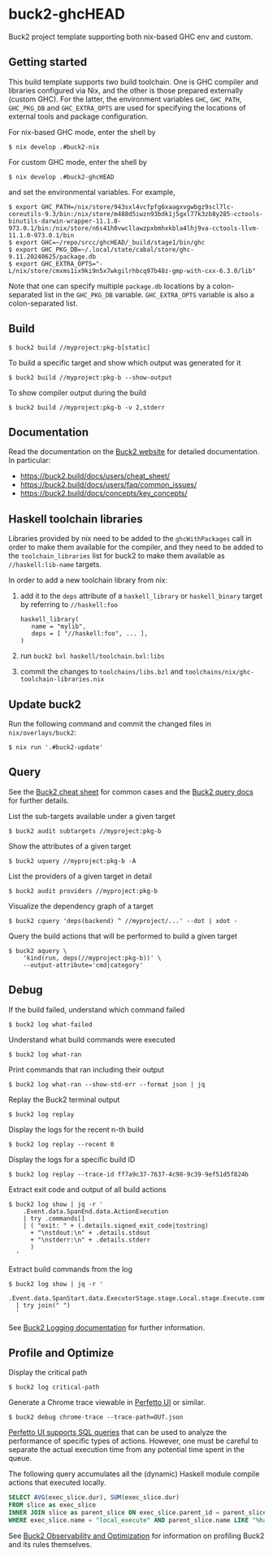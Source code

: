 # buck2-ghcHEAD

Buck2 project template supporting both nix-based GHC env and custom.

## Getting started

This build template supports two build toolchain. One is GHC compiler and libraries configured via Nix,
and the other is those prepared externally (custom GHC). For the latter, the environment variables `GHC`, `GHC_PATH`,
`GHC_PKG_DB` and `GHC_EXTRA_OPTS` are used for specifying the locations of external tools and package configuration.

For nix-based GHC mode, enter the shell by
```
$ nix develop .#buck2-nix
```

For custom GHC mode, enter the shell by
```
$ nix develop .#buck2-ghcHEAD
```
and set the environmental variables. For example,
```
$ export GHC_PATH=/nix/store/943sxl4vcfpfg6xaagxvgwbgz9scl7lc-coreutils-9.3/bin:/nix/store/m488d5iwzn93bdk1j5gxl77k3zb8y285-cctools-binutils-darwin-wrapper-11.1.0-973.0.1/bin:/nix/store/n6s41h0vwcllawzpxbmhxkbla4lhj9va-cctools-llvm-11.1.0-973.0.1/bin
$ export GHC=~/repo/srcc/ghcHEAD/_build/stage1/bin/ghc
$ export GHC_PKG_DB=~/.local/state/cabal/store/ghc-9.11.20240625/package.db
$ export GHC_EXTRA_OPTS="-L/nix/store/cmxms1ix9ki9n5x7wkgilrhbcq97b48z-gmp-with-cxx-6.3.0/lib"
```
Note that one can specify multiple `package.db` locations by a colon-separated list in the `GHC_PKG_DB` variable.
`GHC_EXTRA_OPTS` variable is also a colon-separated list.

## Build

```
$ buck2 build //myproject:pkg-b[static]
```

To build a specific target and show which output was generated for it
```
$ buck2 build //myproject:pkg-b --show-output
```

To show compiler output during the build
```
$ buck2 build //myproject:pkg-b -v 2,stderr
```

## Documentation

Read the documentation on the [Buck2 website][buck2] for detailed documentation.
In particular:
- https://buck2.build/docs/users/cheat_sheet/
- https://buck2.build/docs/users/faq/common_issues/
- https://buck2.build/docs/concepts/key_concepts/

[buck2]: https://buck2.build/

## Haskell toolchain libraries

Libraries provided by nix need to be added to the `ghcWithPackages` call in order to make them available for the compiler, and they need
to be added to the `toolchain_libraries` list for buck2 to make them available as `//haskell:lib-name` targets.

In order to add a new toolchain library from nix:

1. add it to the `deps` attribute of a `haskell_library` or `haskell_binary` target by referring to `//haskell:foo`

    ```bzl
    haskell_library(
       name = "mylib",
       deps = [ "//haskell:foo", ... ],
    )
    ```
2. run `buck2 bxl haskell/toolchain.bxl:libs`
3. commit the changes to `toolchains/libs.bzl` and `toolchains/nix/ghc-toolchain-libraries.nix`

## Update buck2

Run the following command and commit the changed files in `nix/overlays/buck2`:

```
$ nix run '.#buck2-update'
```

## Query

See the [Buck2 cheat sheet][buck2-cheat] for common cases and the [Buck2 query
docs][buck2-query] for further details.

[buck2-cheat]: https://buck2.build/docs/users/cheat_sheet/
[buck2-query]: https://buck2.build/docs/users/query/cquery/

List the sub-targets available under a given target
```
$ buck2 audit subtargets //myproject:pkg-b
```

Show the attributes of a given target
```
$ buck2 uquery //myproject:pkg-b -A
```

List the providers of a given target in detail
```
$ buck2 audit providers //myproject:pkg-b
```

Visualize the dependency graph of a target
```
$ buck2 cquery 'deps(backend) ^ //myproject/...' --dot | xdot -
```

Query the build actions that will be performed to build a given target
```
$ buck2 aquery \
    'kind(run, deps(//myproject:pkg-b))' \
    --output-attribute='cmd|category'
```

## Debug

If the build failed, understand which command failed
```
$ buck2 log what-failed
```

Understand what build commands were executed
```
$ buck2 log what-ran
```

Print commands that ran including their output
```
$ buck2 log what-ran --show-std-err --format json | jq
```

Replay the Buck2 terminal output
```
$ buck2 log replay
```

Display the logs for the recent n-th build
```
$ buck2 log replay --recent 0
```

Display the logs for a specific build ID
```
$ buck2 log replay --trace-id ff7a9c37-7637-4c98-9c39-9ef51d5f824b
```

Extract exit code and output of all build actions
```
$ buck2 log show | jq -r '
    .Event.data.SpanEnd.data.ActionExecution
    | try .commands[]
    | ( "exit: " + (.details.signed_exit_code|tostring)
      + "\nstdout:\n" + .details.stdout
      + "\nstderr:\n" + .details.stderr
      )
  '
```

Extract build commands from the log
```
$ buck2 log show | jq -r '
    .Event.data.SpanStart.data.ExecutorStage.stage.Local.stage.Execute.command.argv
  | try join(" ")
  '
```

See [Buck2 Logging documentation][buck2-logging] for further information.

[buck2-logging]: https://buck2.build/docs/users/build_observability/logging/

## Profile and Optimize

Display the critical path
```
$ buck2 log critical-path
```

Generate a Chrome trace viewable in [Perfetto UI][perfetto] or similar.
```
$ buck2 debug chrome-trace --trace-path=OUT.json
```

[Perfetto UI supports SQL queries][perfetto-sql] that can be used to analyze
the performance of specific types of actions. However, one must be careful to
separate the actual execution time from any potential time spent in the queue.

The following query accumulates all the (dynamic) Haskell module compile
actions that executed locally.
```sql
SELECT AVG(exec_slice.dur), SUM(exec_slice.dur)
FROM slice as exec_slice
INNER JOIN slice as parent_slice ON exec_slice.parent_id = parent_slice.id
WHERE exec_slice.name = "local_execute" AND parent_slice.name LIKE "%haskell_compile_shared%"
```

See [Buck2 Observability and Optimization][buck2-opt] for information on
profiling Buck2 and its rules themselves.

[perfetto]: https://ui.perfetto.dev/
[perfetto-sql]: https://perfetto.dev/docs/quickstart/trace-analysis
[buck2-opt]: https://buck2.build/docs/rule_authors/optimization/
